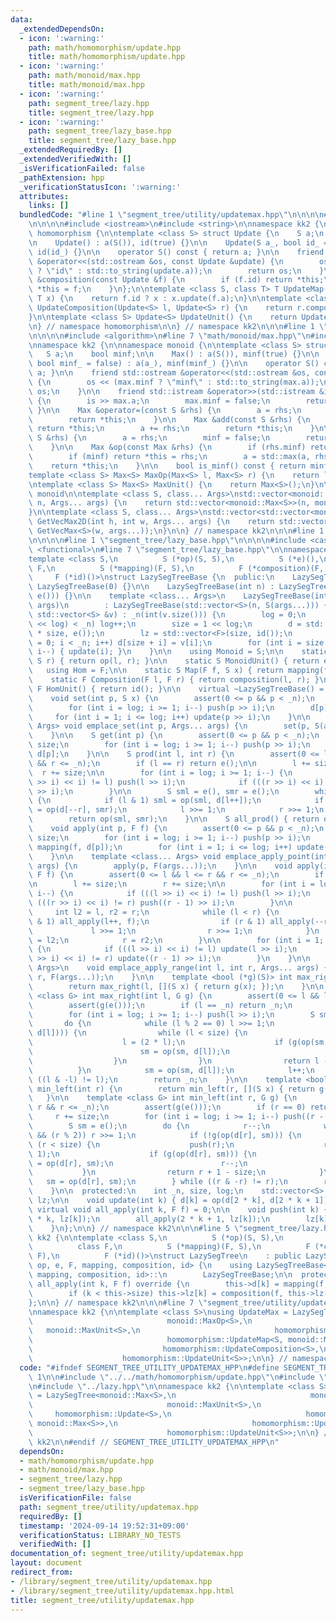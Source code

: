 ```yaml
---
data:
  _extendedDependsOn:
  - icon: ':warning:'
    path: math/homomorphism/update.hpp
    title: math/homomorphism/update.hpp
  - icon: ':warning:'
    path: math/monoid/max.hpp
    title: math/monoid/max.hpp
  - icon: ':warning:'
    path: segment_tree/lazy.hpp
    title: segment_tree/lazy.hpp
  - icon: ':warning:'
    path: segment_tree/lazy_base.hpp
    title: segment_tree/lazy_base.hpp
  _extendedRequiredBy: []
  _extendedVerifiedWith: []
  _isVerificationFailed: false
  _pathExtension: hpp
  _verificationStatusIcon: ':warning:'
  attributes:
    links: []
  bundledCode: "#line 1 \"segment_tree/utility/updatemax.hpp\"\n\n\n\n#line 1 \"math/homomorphism/update.hpp\"\
    \n\n\n\n#include <iostream>\n#include <string>\n\nnamespace kk2 {\n\nnamespace\
    \ homomorphism {\n\ntemplate <class S> struct Update {\n    S a;\n    bool id;\n\
    \n    Update() : a(S()), id(true) {}\n\n    Update(S a_, bool id_ = false) : a(a_),\
    \ id(id_) {}\n\n    operator S() const { return a; }\n\n    friend std::ostream\
    \ &operator<<(std::ostream &os, const Update &update) {\n        os << (update.id\
    \ ? \"id\" : std::to_string(update.a));\n        return os;\n    }\n\n    Update\
    \ &composition(const Update &f) {\n        if (f.id) return *this;\n        return\
    \ *this = f;\n    }\n};\n\ntemplate <class S, class T> T UpdateMap(Update<S> f,\
    \ T x) {\n    return f.id ? x : x.update(f.a);\n}\n\ntemplate <class S> Update<S>\
    \ UpdateComposition(Update<S> l, Update<S> r) {\n    return r.composition(l);\n\
    }\n\ntemplate <class S> Update<S> UpdateUnit() {\n    return Update<S>();\n}\n\
    \n} // namespace homomorphism\n\n} // namespace kk2\n\n\n#line 1 \"math/monoid/max.hpp\"\
    \n\n\n\n#include <algorithm>\n#line 7 \"math/monoid/max.hpp\"\n#include <vector>\n\
    \nnamespace kk2 {\n\nnamespace monoid {\n\ntemplate <class S> struct Max {\n \
    \   S a;\n    bool minf;\n\n    Max() : a(S()), minf(true) {}\n\n    Max(S a_,\
    \ bool minf_ = false) : a(a_), minf(minf_) {}\n\n    operator S() const { return\
    \ a; }\n\n    friend std::ostream &operator<<(std::ostream &os, const Max &max)\
    \ {\n        os << (max.minf ? \"minf\" : std::to_string(max.a));\n        return\
    \ os;\n    }\n\n    friend std::istream &operator>>(std::istream &is, Max &max)\
    \ {\n        is >> max.a;\n        max.minf = false;\n        return is;\n   \
    \ }\n\n    Max &operator=(const S &rhs) {\n        a = rhs;\n        minf = false;\n\
    \        return *this;\n    }\n\n    Max &add(const S &rhs) {\n        if (minf)\
    \ return *this;\n        a += rhs;\n        return *this;\n    }\n\n    Max &update(const\
    \ S &rhs) {\n        a = rhs;\n        minf = false;\n        return *this;\n\
    \    }\n\n    Max &op(const Max &rhs) {\n        if (rhs.minf) return *this;\n\
    \        if (minf) return *this = rhs;\n        a = std::max(a, rhs.a);\n    \
    \    return *this;\n    }\n\n    bool is_minf() const { return minf; }\n};\n\n\
    template <class S> Max<S> MaxOp(Max<S> l, Max<S> r) {\n    return l.op(r);\n}\n\
    \ntemplate <class S> Max<S> MaxUnit() {\n    return Max<S>();\n}\n\n} // namespace\
    \ monoid\n\ntemplate <class S, class... Args>\nstd::vector<monoid::Max<S>> GetVecMax(int\
    \ n, Args... args) {\n    return std::vector<monoid::Max<S>>(n, monoid::Max<S>(args...));\n\
    }\n\ntemplate <class S, class... Args>\nstd::vector<std::vector<monoid::Max<S>>>\
    \ GetVecMax2D(int h, int w, Args... args) {\n    return std::vector<std::vector<monoid::Max<S>>>(h,\
    \ GetVecMax<S>(w, args...));\n}\n\n} // namespace kk2\n\n\n#line 1 \"segment_tree/lazy.hpp\"\
    \n\n\n\n#line 1 \"segment_tree/lazy_base.hpp\"\n\n\n\n#include <cassert>\n#include\
    \ <functional>\n#line 7 \"segment_tree/lazy_base.hpp\"\n\nnamespace kk2 {\n\n\
    template <class S,\n          S (*op)(S, S),\n          S (*e)(),\n          class\
    \ F,\n          S (*mapping)(F, S),\n          F (*composition)(F, F),\n     \
    \     F (*id)()>\nstruct LazySegTreeBase {\n  public:\n    LazySegTreeBase() :\
    \ LazySegTreeBase(0) {}\n\n    LazySegTreeBase(int n) : LazySegTreeBase(std::vector<S>(n,\
    \ e())) {}\n\n    template <class... Args>\n    LazySegTreeBase(int n, Args...\
    \ args)\n        : LazySegTreeBase(std::vector<S>(n, S(args...))) {}\n\n    LazySegTreeBase(const\
    \ std::vector<S> &v) : _n(int(v.size())) {\n        log = 0;\n        while ((1ll\
    \ << log) < _n) log++;\n        size = 1 << log;\n        d = std::vector<S>(2\
    \ * size, e());\n        lz = std::vector<F>(size, id());\n        for (int i\
    \ = 0; i < _n; i++) d[size + i] = v[i];\n        for (int i = size - 1; i >= 1;\
    \ i--) { update(i); }\n    }\n\n    using Monoid = S;\n\n    static S Op(S l,\
    \ S r) { return op(l, r); }\n\n    static S MonoidUnit() { return e(); }\n\n \
    \   using Hom = F;\n\n    static S Map(F f, S x) { return mapping(f, x); }\n\n\
    \    static F Composition(F l, F r) { return composition(l, r); }\n\n    static\
    \ F HomUnit() { return id(); }\n\n    virtual ~LazySegTreeBase() = default;\n\n\
    \    void set(int p, S x) {\n        assert(0 <= p && p < _n);\n        p += size;\n\
    \        for (int i = log; i >= 1; i--) push(p >> i);\n        d[p] = x;\n   \
    \     for (int i = 1; i <= log; i++) update(p >> i);\n    }\n\n    template <class...\
    \ Args> void emplace_set(int p, Args... args) {\n        set(p, S(args...));\n\
    \    }\n\n    S get(int p) {\n        assert(0 <= p && p < _n);\n        p +=\
    \ size;\n        for (int i = log; i >= 1; i--) push(p >> i);\n        return\
    \ d[p];\n    }\n\n    S prod(int l, int r) {\n        assert(0 <= l && l <= r\
    \ && r <= _n);\n        if (l == r) return e();\n\n        l += size;\n      \
    \  r += size;\n\n        for (int i = log; i >= 1; i--) {\n            if (((l\
    \ >> i) << i) != l) push(l >> i);\n            if (((r >> i) << i) != r) push(r\
    \ >> i);\n        }\n\n        S sml = e(), smr = e();\n        while (l < r)\
    \ {\n            if (l & 1) sml = op(sml, d[l++]);\n            if (r & 1) smr\
    \ = op(d[--r], smr);\n            l >>= 1;\n            r >>= 1;\n        }\n\n\
    \        return op(sml, smr);\n    }\n\n    S all_prod() { return d[1]; }\n\n\
    \    void apply(int p, F f) {\n        assert(0 <= p && p < _n);\n        p +=\
    \ size;\n        for (int i = log; i >= 1; i--) push(p >> i);\n        d[p] =\
    \ mapping(f, d[p]);\n        for (int i = 1; i <= log; i++) update(p >> i);\n\
    \    }\n\n    template <class... Args> void emplace_apply_point(int p, Args...\
    \ args) {\n        apply(p, F(args...));\n    }\n\n    void apply(int l, int r,\
    \ F f) {\n        assert(0 <= l && l <= r && r <= _n);\n        if (l == r) return;\n\
    \n        l += size;\n        r += size;\n\n        for (int i = log; i >= 1;\
    \ i--) {\n            if (((l >> i) << i) != l) push(l >> i);\n            if\
    \ (((r >> i) << i) != r) push((r - 1) >> i);\n        }\n\n        {\n       \
    \     int l2 = l, r2 = r;\n            while (l < r) {\n                if (l\
    \ & 1) all_apply(l++, f);\n                if (r & 1) all_apply(--r, f);\n   \
    \             l >>= 1;\n                r >>= 1;\n            }\n            l\
    \ = l2;\n            r = r2;\n        }\n\n        for (int i = 1; i <= log; i++)\
    \ {\n            if (((l >> i) << i) != l) update(l >> i);\n            if (((r\
    \ >> i) << i) != r) update((r - 1) >> i);\n        }\n    }\n\n    template <class...\
    \ Args>\n    void emplace_apply_range(int l, int r, Args... args) {\n        apply(l,\
    \ r, F(args...));\n    }\n\n    template <bool (*g)(S)> int max_right(int l) {\n\
    \        return max_right(l, [](S x) { return g(x); });\n    }\n\n    template\
    \ <class G> int max_right(int l, G g) {\n        assert(0 <= l && l <= _n);\n\
    \        assert(g(e()));\n        if (l == _n) return _n;\n        l += size;\n\
    \        for (int i = log; i >= 1; i--) push(l >> i);\n        S sm = e();\n \
    \       do {\n            while (l % 2 == 0) l >>= 1;\n            if (!g(op(sm,\
    \ d[l]))) {\n                while (l < size) {\n                    push(l);\n\
    \                    l = (2 * l);\n                    if (g(op(sm, d[l]))) {\n\
    \                        sm = op(sm, d[l]);\n                        l++;\n  \
    \                  }\n                }\n                return l - size;\n  \
    \          }\n            sm = op(sm, d[l]);\n            l++;\n        } while\
    \ ((l & -l) != l);\n        return _n;\n    }\n\n    template <bool (*g)(S)> int\
    \ min_left(int r) {\n        return min_left(r, [](S x) { return g(x); });\n \
    \   }\n\n    template <class G> int min_left(int r, G g) {\n        assert(0 <=\
    \ r && r <= _n);\n        assert(g(e()));\n        if (r == 0) return 0;\n   \
    \     r += size;\n        for (int i = log; i >= 1; i--) push((r - 1) >> i);\n\
    \        S sm = e();\n        do {\n            r--;\n            while (r > 1\
    \ && (r % 2)) r >>= 1;\n            if (!g(op(d[r], sm))) {\n                while\
    \ (r < size) {\n                    push(r);\n                    r = (2 * r +\
    \ 1);\n                    if (g(op(d[r], sm))) {\n                        sm\
    \ = op(d[r], sm);\n                        r--;\n                    }\n     \
    \           }\n                return r + 1 - size;\n            }\n         \
    \   sm = op(d[r], sm);\n        } while ((r & -r) != r);\n        return 0;\n\
    \    }\n\n  protected:\n    int _n, size, log;\n    std::vector<S> d;\n    std::vector<F>\
    \ lz;\n\n    void update(int k) { d[k] = op(d[2 * k], d[2 * k + 1]); }\n\n   \
    \ virtual void all_apply(int k, F f) = 0;\n\n    void push(int k) {\n        all_apply(2\
    \ * k, lz[k]);\n        all_apply(2 * k + 1, lz[k]);\n        lz[k] = id();\n\
    \    }\n};\n\n} // namespace kk2\n\n\n#line 5 \"segment_tree/lazy.hpp\"\n\nnamespace\
    \ kk2 {\n\ntemplate <class S,\n          S (*op)(S, S),\n          S (*e)(),\n\
    \          class F,\n          S (*mapping)(F, S),\n          F (*composition)(F,\
    \ F),\n          F (*id)()>\nstruct LazySegTree\n    : public LazySegTreeBase<S,\
    \ op, e, F, mapping, composition, id> {\n    using LazySegTreeBase<S, op, e, F,\
    \ mapping, composition, id>::\n        LazySegTreeBase;\n\n  protected:\n    void\
    \ all_apply(int k, F f) override {\n        this->d[k] = mapping(f, this->d[k]);\n\
    \        if (k < this->size) this->lz[k] = composition(f, this->lz[k]);\n    }\n\
    };\n\n} // namespace kk2\n\n\n#line 7 \"segment_tree/utility/updatemax.hpp\"\n\
    \nnamespace kk2 {\n\ntemplate <class S>\nusing UpdateMax = LazySegTree<monoid::Max<S>,\n\
    \                              monoid::MaxOp<S>,\n                           \
    \   monoid::MaxUnit<S>,\n                              homomorphism::Update<S>,\n\
    \                              homomorphism::UpdateMap<S, monoid::Max<S>>,\n \
    \                             homomorphism::UpdateComposition<S>,\n          \
    \                    homomorphism::UpdateUnit<S>>;\n\n} // namespace kk2\n\n\n"
  code: "#ifndef SEGMENT_TREE_UTILITY_UPDATEMAX_HPP\n#define SEGMENT_TREE_UTILITY_UPDATEMAX_HPP\
    \ 1\n\n#include \"../../math/homomorphism/update.hpp\"\n#include \"../../math/monoid/max.hpp\"\
    \n#include \"../lazy.hpp\"\n\nnamespace kk2 {\n\ntemplate <class S>\nusing UpdateMax\
    \ = LazySegTree<monoid::Max<S>,\n                              monoid::MaxOp<S>,\n\
    \                              monoid::MaxUnit<S>,\n                         \
    \     homomorphism::Update<S>,\n                              homomorphism::UpdateMap<S,\
    \ monoid::Max<S>>,\n                              homomorphism::UpdateComposition<S>,\n\
    \                              homomorphism::UpdateUnit<S>>;\n\n} // namespace\
    \ kk2\n\n#endif // SEGMENT_TREE_UTILITY_UPDATEMAX_HPP\n"
  dependsOn:
  - math/homomorphism/update.hpp
  - math/monoid/max.hpp
  - segment_tree/lazy.hpp
  - segment_tree/lazy_base.hpp
  isVerificationFile: false
  path: segment_tree/utility/updatemax.hpp
  requiredBy: []
  timestamp: '2024-09-14 19:52:31+09:00'
  verificationStatus: LIBRARY_NO_TESTS
  verifiedWith: []
documentation_of: segment_tree/utility/updatemax.hpp
layout: document
redirect_from:
- /library/segment_tree/utility/updatemax.hpp
- /library/segment_tree/utility/updatemax.hpp.html
title: segment_tree/utility/updatemax.hpp
---
```

